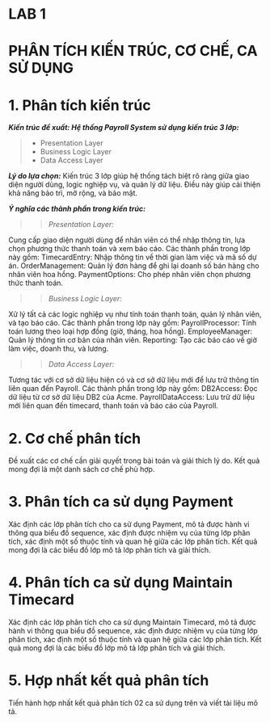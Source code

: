 # LAB 1

# PHÂN TÍCH KIẾN TRÚC, CƠ CHẾ, CA SỬ DỤNG

# 1. Phân tích kiến trúc

 ***Kiến trúc đề xuất: Hệ thống Payroll System sử dụng kiến trúc 3 lớp:***

> - Presentation Layer
> - Business Logic Layer
> - Data Access Layer

***Lý do lựa chọn:*** Kiến trúc 3 lớp giúp hệ thống tách biệt rõ ràng giữa giao diện người dùng, logic nghiệp vụ, và quản lý dữ liệu. Điều này giúp cải thiện khả năng bảo trì, mở rộng, và bảo mật.

***Ý nghĩa các thành phần trong kiến trúc:***

>> *Presentation Layer:*

 Cung cấp giao diện người dùng để nhân viên có thể nhập thông tin, lựa chọn phương thức thanh toán và xem báo cáo.
Các thành phần trong lớp này gồm:
TimecardEntry: Nhập thông tin về thời gian làm việc và mã số dự án.
OrderManagement: Quản lý đơn hàng để ghi lại doanh số bán hàng cho nhân viên hoa hồng.
PaymentOptions: Cho phép nhân viên chọn phương thức thanh toán.


>> *Business Logic Layer:*

Xử lý tất cả các logic nghiệp vụ như tính toán thanh toán, quản lý nhân viên, và tạo báo cáo.
Các thành phần trong lớp này gồm:
PayrollProcessor: Tính toán lương theo loại hợp đồng (giờ, tháng, hoa hồng).
EmployeeManager: Quản lý thông tin cơ bản của nhân viên.
Reporting: Tạo các báo cáo về giờ làm việc, doanh thu, và lương.

>> *Data Access Layer:*

Tương tác với cơ sở dữ liệu hiện có và cơ sở dữ liệu mới để lưu trữ thông tin liên quan đến Payroll.
Các thành phần trong lớp này gồm:
DB2Access: Đọc dữ liệu từ cơ sở dữ liệu DB2 của Acme.
PayrollDataAccess: Lưu trữ dữ liệu mới liên quan đến timecard, thanh toán và báo cáo của Payroll.
# 2. Cơ chế phân tích
Đề xuất các cơ chế cần giải quyết trong bài toán và giải thích lý do. Kết quả mong đợi là một danh sách cơ chế phù hợp.
# 3. Phân tích ca sử dụng Payment
Xác định các lớp phân tích cho ca sử dụng Payment, mô tả được hành vi thông qua biểu đồ sequence, xác định được nhiệm vụ của từng lớp phân tích, xác định một số thuộc tính và quan hệ giữa các lớp phân tích. Kết quả mong đợi là các biểu đồ lớp mô tả lớp phân tích và giải thích.
# 4. Phân tích ca sử dụng Maintain Timecard
Xác định các lớp phân tích cho ca sử dụng Maintain Timecard, mô tả được hành vi thông qua biểu đồ sequence, xác định được nhiệm vụ của từng lớp phân tích, xác định một số thuộc tính và quan hệ giữa các lớp phân tích. Kết quả mong đợi là các biểu đồ lớp mô tả lớp phân tích và giải thích.
# 5. Hợp nhất kết quả phân tích
Tiến hành hợp nhất kết quả phân tích 02 ca sử dụng trên và viết tài liệu mô tả.

